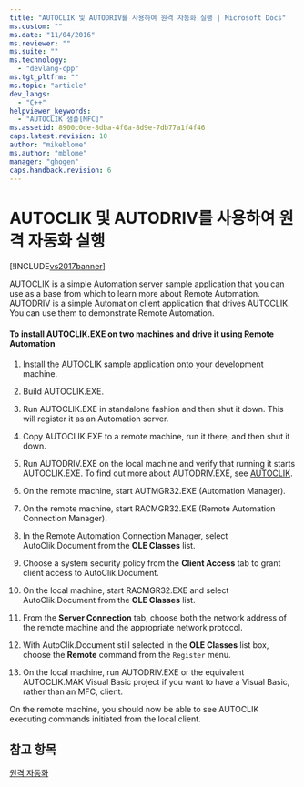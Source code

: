 ```yaml
---
title: "AUTOCLIK 및 AUTODRIV를 사용하여 원격 자동화 실행 | Microsoft Docs"
ms.custom: ""
ms.date: "11/04/2016"
ms.reviewer: ""
ms.suite: ""
ms.technology: 
  - "devlang-cpp"
ms.tgt_pltfrm: ""
ms.topic: "article"
dev_langs: 
  - "C++"
helpviewer_keywords: 
  - "AUTOCLIK 샘플[MFC]"
ms.assetid: 8900c0de-8dba-4f0a-8d9e-7db77a1f4f46
caps.latest.revision: 10
author: "mikeblome"
ms.author: "mblome"
manager: "ghogen"
caps.handback.revision: 6
---
```

# AUTOCLIK 및 AUTODRIV를 사용하여 원격 자동화 실행
[!INCLUDE[vs2017banner](../assembler/inline/includes/vs2017banner.md)]

AUTOCLIK is a simple Automation server sample application that you can use as a base from which to learn more about Remote Automation.  AUTODRIV is a simple Automation client application that drives AUTOCLIK.  You can use them to demonstrate Remote Automation.  
  
#### To install AUTOCLIK.EXE on two machines and drive it using Remote Automation  
  
1.  Install the [AUTOCLIK](../top/visual-cpp-samples.md) sample application onto your development machine.  
  
2.  Build AUTOCLIK.EXE.  
  
3.  Run AUTOCLIK.EXE in standalone fashion and then shut it down.  This will register it as an Automation server.  
  
4.  Copy AUTOCLIK.EXE to a remote machine, run it there, and then shut it down.  
  
5.  Run AUTODRIV.EXE on the local machine and verify that running it starts AUTOCLIK.EXE.  To find out more about AUTODRIV.EXE, see [AUTOCLIK](../top/visual-cpp-samples.md).  
  
6.  On the remote machine, start AUTMGR32.EXE \(Automation Manager\).  
  
7.  On the remote machine, start RACMGR32.EXE \(Remote Automation Connection Manager\).  
  
8.  In the Remote Automation Connection Manager, select AutoClik.Document from the **OLE Classes** list.  
  
9. Choose a system security policy from the **Client Access** tab to grant client access to AutoClik.Document.  
  
10. On the local machine, start RACMGR32.EXE and select AutoClik.Document from the **OLE Classes** list.  
  
11. From the **Server Connection** tab, choose both the network address of the remote machine and the appropriate network protocol.  
  
12. With AutoClik.Document still selected in the **OLE Classes** list box, choose the **Remote** command from the `Register` menu.  
  
13. On the local machine, run AUTODRIV.EXE or the equivalent AUTOCLIK.MAK Visual Basic project if you want to have a Visual Basic, rather than an MFC, client.  
  
 On the remote machine, you should now be able to see AUTOCLIK executing commands initiated from the local client.  
  
## 참고 항목  
 [원격 자동화](../mfc/remote-automation.md)